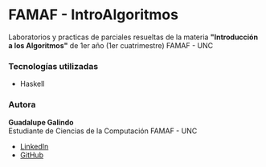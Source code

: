 # FAMAF - IntroAlgoritmos

Laboratorios y practicas de parciales resueltas de la materia **"Introducción a los Algoritmos"** de 1er año (1er cuatrimestre) FAMAF - UNC

### Tecnologías utilizadas

- Haskell

### Autora

**Guadalupe Galindo**  
Estudiante de Ciencias de la Computación FAMAF - UNC

- [LinkedIn](www.linkedin.com/in/guadagalindo)
- [GitHub](https://github.com/GuadaGalindo)